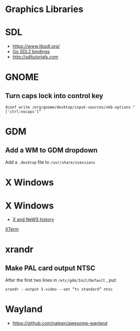 # Graphics Libraries


# SDL

- <https://www.libsdl.org/>
- [Go SDL2 bindings](https://github.com/veandco/go-sdl2)
- <http://sdltutorials.com>


# GNOME


## Turn caps lock into control key

```shell
dconf write /org/gnome/desktop/input-sources/xkb-options "['ctrl:nocaps']"
```


# GDM


## Add a WM to GDM dropdown

Add a `.desktop` file to `/usr/share/xsessions`


# X Windows


# X Windows

- [X and NeWS history](http://minnie.tuhs.org/pipermail/tuhs/2017-September/010471.html)

[XTerm](terminal-emulation.md)


# xrandr


## Make PAL card output NTSC

After the first two lines in `/etc/gdm/Init/Default` , put:

```
xrandr --output S-video --set “tv standard” ntsc
```


# Wayland

- <https://github.com/natpen/awesome-wayland>